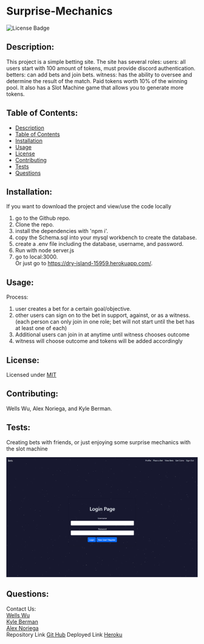 # Surprise-Mechanics  
  ![License Badge](https://img.shields.io/badge/license-MIT-green)
  
  ## Description:  
  This project is a simple betting site. The site has several roles: users: all users start with 100 amount of tokens, must provide discord authentication. betters: can add bets and join bets. witness: has the ability to oversee and determine the result of the match. Paid tokens worth 10% of the winning pool. It also has a Slot Machine game that allows you to generate more tokens.

  ## Table of Contents:  
  - [Description](#-description)
  - [Table of Contents](#-table-of-contents)
  - [Installation](#-installation)
  - [Usage](#-usage)
  - [License](#-license)
  - [Contributing](#-contributing)
  - [Tests](#-tests)
  - [Questions](#-questions)

  ## Installation:  
  If you want to download the project and view/use the code locally   
  1. go to the Github repo.   
  2. Clone the repo.  
  3. install the dependencies with 'npm i'.   
  4. copy the Schema.sql into your mysql workbench to create the database.  
  5. create a .env file including the database, username, and password.   
  6. Run with node server.js  
  7. go to local:3000.   
  Or just go to https://dry-island-15959.herokuapp.com/.  

  ## Usage:  
  Process:  
  1. user creates a bet for a certain goal/objective.  
  2. other users can sign on to the bet in support, against, or as a witness. (each person can only join in one role; bet will not start until the bet has at least one of each)  
  3. Additional users can join in at anytime until witness chooses outcome  
  4. witness will choose outcome and tokens will be added accordingly
  
  ## License:  
  Licensed under [MIT](./LICENSE)
  
  ## Contributing:  
  Wells Wu, Alex Noriega, and Kyle Berman.
  
  ## Tests:  
  Creating bets with friends, or just enjoying some surprise mechanics with the slot machine

  ![Surprise-Mechanics](./images/image.png)
  
  ## Questions:  
  Contact Us:  
  [Wells Wu](https://gist.github.com/WellsWu4621)  
  [Kyle Berman](https://gist.github.com/WellsWu4621)  
  [Alex Noriega](https://gist.github.com/WellsWu4621)  
  Repository Link [Git Hub](https://github.com/WellsWu4621/Surprise-Mechanics)
  Deployed Link [Heroku](https://dry-island-15959.herokuapp.com/)
  


